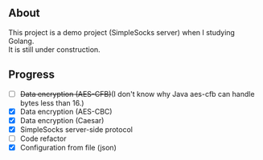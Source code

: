 ## About   
This project is a demo project (SimpleSocks server) when I studying Golang.    
It is still under construction.  

## Progress

+ [ ] ~~Data encryption   (AES-CFB)~~(I don't know why Java aes-cfb can handle bytes less than 16.)
+ [x] Data encryption   (AES-CBC)
+ [x] Data encryption   (Caesar)
+ [x] SimpleSocks server-side protocol    
+ [ ] Code refactor  
+ [x] Configuration from file (json)
